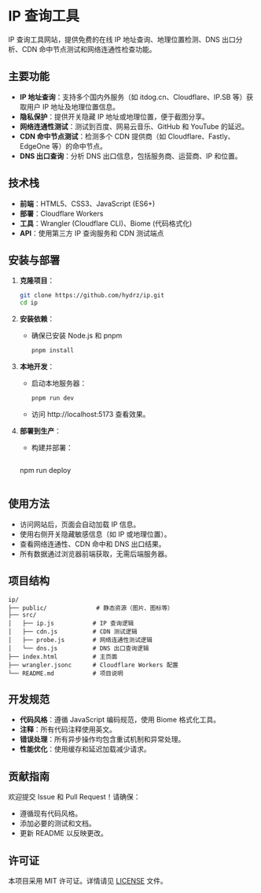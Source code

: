 # IP 查询工具

IP 查询工具网站，提供免费的在线 IP 地址查询、地理位置检测、DNS 出口分析、CDN 命中节点测试和网络连通性检查功能。

## 主要功能

- **IP 地址查询**：支持多个国内外服务（如 itdog.cn、Cloudflare、IP.SB 等）获取用户 IP 地址及地理位置信息。
- **隐私保护**：提供开关隐藏 IP 地址或地理位置，便于截图分享。
- **网络连通性测试**：测试到百度、网易云音乐、GitHub 和 YouTube 的延迟。
- **CDN 命中节点测试**：检测多个 CDN 提供商（如 Cloudflare、Fastly、EdgeOne 等）的命中节点。
- **DNS 出口查询**：分析 DNS 出口信息，包括服务商、运营商、IP 和位置。

## 技术栈

- **前端**：HTML5、CSS3、JavaScript (ES6+)
- **部署**：Cloudflare Workers
- **工具**：Wrangler (Cloudflare CLI)、Biome (代码格式化)
- **API**：使用第三方 IP 查询服务和 CDN 测试端点

## 安装与部署

1. **克隆项目**：
   ```bash
   git clone https://github.com/hydrz/ip.git
   cd ip
   ```

2. **安装依赖**：
   - 确保已安装 Node.js 和 pnpm
     ```bash
     pnpm install
     ```

3. **本地开发**：
   - 启动本地服务器：
     ```bash
     pnpm run dev
     ```
   - 访问 http://localhost:5173 查看效果。

5. **部署到生产**：
   - 构建并部署：
     ```bash
    npm run deploy
     ```

## 使用方法

- 访问网站后，页面会自动加载 IP 信息。
- 使用右侧开关隐藏敏感信息（如 IP 或地理位置）。
- 查看网络连通性、CDN 命中和 DNS 出口结果。
- 所有数据通过浏览器前端获取，无需后端服务器。

## 项目结构

```
ip/
├── public/              # 静态资源（图片、图标等）
├── src/
│   ├── ip.js           # IP 查询逻辑
│   ├── cdn.js          # CDN 测试逻辑
│   ├── probe.js        # 网络连通性测试逻辑
│   └── dns.js          # DNS 出口查询逻辑
├── index.html          # 主页面
├── wrangler.jsonc      # Cloudflare Workers 配置
└── README.md           # 项目说明
```

## 开发规范

- **代码风格**：遵循 JavaScript 编码规范，使用 Biome 格式化工具。
- **注释**：所有代码注释使用英文。
- **错误处理**：所有异步操作均包含重试机制和异常处理。
- **性能优化**：使用缓存和延迟加载减少请求。

## 贡献指南

欢迎提交 Issue 和 Pull Request！请确保：
- 遵循现有代码风格。
- 添加必要的测试和文档。
- 更新 README 以反映更改。

## 许可证

本项目采用 MIT 许可证。详情请见 [LICENSE](./LICENSE) 文件。